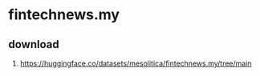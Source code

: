 # fintechnews.my

## download

1. https://huggingface.co/datasets/mesolitica/fintechnews.my/tree/main